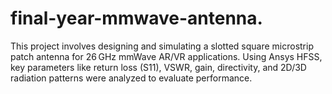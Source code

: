 # final-year-mmwave-antenna.
This project involves designing and simulating a slotted square microstrip patch antenna for 26 GHz mmWave AR/VR applications. Using Ansys HFSS, key parameters like return loss (S11), VSWR, gain, directivity, and 2D/3D radiation patterns were analyzed to evaluate performance.

